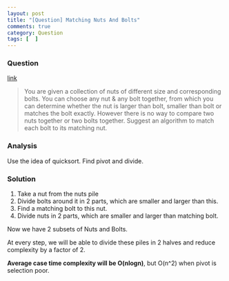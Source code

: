 ```yaml
---
layout: post
title: "[Question] Matching Nuts And Bolts"
comments: true
category: Question
tags: [  ]
---
```


### Question 

[link](http://tech-queries.blogspot.sg/2011/01/nuts-and-bolts-algorithm.html)

> You are given a collection of nuts of different size and corresponding bolts. You can choose any nut & any bolt together, from which you can determine whether the nut is larger than bolt, smaller than bolt or matches the bolt exactly. However there is no way to compare two nuts together or two bolts together. Suggest an algorithm to match each bolt to its matching nut. 

### Analysis

Use the idea of quicksort. Find pivot and divide. 

### Solution

1. Take a nut from the nuts pile
1. Divide bolts around it in 2 parts, which are smaller and larger than this.
1. Find a matching bolt to this nut.
1. Divide nuts in 2 parts, which are smaller and larger than matching bolt.

Now we have 2 subsets of Nuts and Bolts. 

At every step, we will be able to divide these piles in 2 halves and reduce complexity by a factor of 2. 

__Average case time complexity will be O(nlogn)__, but O(n^2) when pivot is selection poor. 

